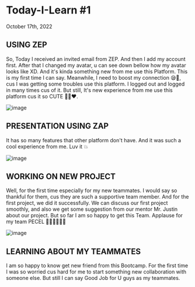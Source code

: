 # Today-I-Learn #1

October 17th, 2022

## USING ZEP
So, Today I received an invited email from ZEP. And then I add my account first. After that I changed my avatar, u can see down bellow
how my avatar looks like XD. And it's kinda something new from me use this Platform. This is my first time I can say.
Meanwhile, I need to boost my connection 😪🙂, cus I was getting some troubles use this platform. I logged out and logged in many times
cus of it. But still, It's new experience from me use this platform cus it so CUTE 🥰😍❤.

![image](https://user-images.githubusercontent.com/62550785/196229670-2274e996-9784-4bc8-8b40-1b9056b69dc5.png)


## PRESENTATION USING ZAP
It has so many features that other platform don't have. And it was such a cool experience from me. Luv it 💥

![image](https://user-images.githubusercontent.com/62550785/196232129-f6d41734-e7d9-4b3f-a7d8-4f2efbd4f522.png)


## WORKING ON NEW PROJECT
Well, for the first time especially for my new teammates. I would say so thankful for them, cus they are such a supportive team member.
And for the first project, we did it successfully. We can discuss our first project smoothly, and also we get some suggestion from our mentor
Mr. Justin about our project. But so far I am so happy to get this Team. Applause for my team PECEL 👏🏼👏🏼👏🏼

![image](https://user-images.githubusercontent.com/62550785/196232371-b47356b9-b5ff-4e4b-af36-8bbcb01b59c7.png)


## LEARNING ABOUT MY TEAMMATES
I am so happy to know get new friend from this Bootcamp. For the first time I was so worried cus hard for me to start something new
collaboration with someone else. But still I can say Good Job for U guys as my teammates.
